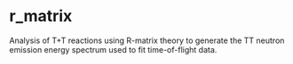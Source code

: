 # r_matrix
Analysis of T+T reactions using R-matrix theory to generate the TT neutron emission energy spectrum used to fit time-of-flight data.
